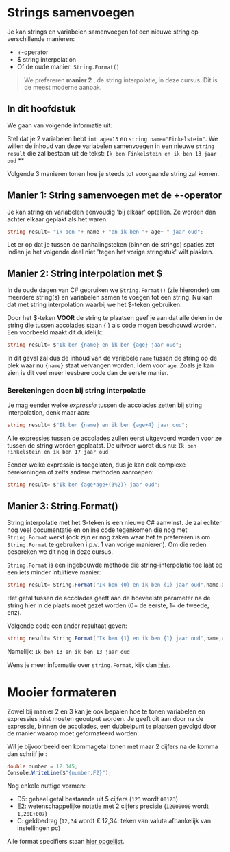 # Strings samenvoegen
Je kan strings en variabelen samenvoegen tot een nieuwe string op verschillende manieren:
* +-operator 
* $ string interpolation 
* Of de oude manier:  ``String.Format()`` 

> We prefereren **manier 2** , de string interpolatie, in deze cursus. Dit is de meest moderne aanpak.


## In dit hoofdstuk
We gaan van volgende informatie uit:

Stel dat je 2 variabelen hebt ``int age=13`` en ``string name="Finkelstein"``.
We willen de inhoud van deze variabelen samenvoegen in een nieuwe ``string result`` die zal bestaan uit de tekst:
```Ik ben Finkelstein en ik ben 13 jaar oud``` **

Volgende 3 manieren tonen hoe je steeds tot voorgaande string zal komen.

## Manier 1: String samenvoegen met de +-operator
Je kan string en variabelen eenvoudig 'bij elkaar' optellen. Ze worden dan achter elkaar geplakt als het waren. 
```csharp
string result= "Ik ben "+ name + "en ik ben "+ age+ " jaar oud";
```
Let er op dat je tussen de aanhalingsteken (binnen de strings) spaties zet indien je het volgende deel niet 'tegen het vorige stringstuk' wilt plakken.

## Manier 2: String interpolation met $
In de oude dagen van C# gebruiken we ``String.Format()`` (zie hieronder) om meerdere string(s) en variabelen samen te voegen tot een string. Nu kan dat met string interpolation waarbij we het $-teken gebruiken.

Door het $-teken **VOOR** de string te plaatsen geef je aan dat alle delen in de string die tussen accolades staan { } als code mogen beschouwd worden. Een voorbeeld maakt dit duidelijk:
```csharp
string result= $"Ik ben {name} en ik ben {age} jaar oud";
```
In dit geval zal dus de inhoud van de variabele ``name`` tussen de string op de plek waar nu ``{name}`` staat vervangen worden. Idem voor ``age``.
Zoals je kan zien is dit veel meer leesbare code dan de eerste manier.

### Berekeningen doen bij string interpolatie
Je mag eender welke *expressie* tussen de accolades zetten bij string interpolation, denk maar aan:
```csharp
string result= $"Ik ben {name} en ik ben {age+4} jaar oud";
```

Alle expressies tussen de accolades zullen eerst uitgevoerd worden voor ze tussen de string worden geplaatst. De uitvoer wordt dus nu:  ```Ik ben Finkelstein en ik ben 17 jaar oud```

Eender welke expressie is toegelaten, dus je kan ook complexe berekeningen of zelfs andere methoden aanroepen:
```csharp
string result= $"Ik ben {age*age+(3%2)} jaar oud";
```


## Manier 3: String.Format()
String interpolatie met het $-teken is een nieuwe C# aanwinst. Je zal echter nog veel documentatie en online code tegenkomen die nog met ``String.Format`` werkt (ook zijn er nog zaken waar het te prefereren is om ``String.Format`` te gebruiken i.p.v. 1 van vorige manieren). Om die reden bespreken we dit nog in deze cursus.

``String.Format`` is een ingebouwde methode die string-interpolatie toe laat op een iets minder intuïtieve manier:
```csharp
string result= String.Format("Ik ben {0} en ik ben {1} jaar oud",name,age);
```
Het getal tussen de accolades geeft aan de hoeveelste parameter na de string hier in de plaats moet gezet worden (0= de eerste, 1= de tweede, enz).

Volgende code een ander resultaat geven:
```csharp
string result= String.Format("Ik ben {1} en ik ben {1} jaar oud",name,age);
```
Namelijk:  ``Ik ben 13 en ik ben 13 jaar oud``


Wens je meer informatie over ``string.Format``, kijk dan [hier](https://codevan1001nacht.wordpress.com/2013/11/05/placeholders-aka-string-formatters/).


# Mooier formateren
Zowel bij manier 2 en 3 kan je ook bepalen hoe te tonen variabelen en expressies juist moeten geoutput worden. Je geeft dit aan door na de expressie, binnen de accolades, een dubbelpunt te plaatsen gevolgd door de manier waarop moet geformateerd worden:

Wil je bijvoorbeeld een kommagetal tonen met maar 2 cijfers na de komma dan schrijf je :

```csharp
double number = 12.345;
Console.WriteLine($"{number:F2}");
```
Nog enkele nuttige vormen:
* D5: geheel getal bestaande uit 5 cijfers (``123`` wordt ``00123``)
* E2: wetenschappelijke notatie met 2 cijfers precisie (``12000000`` wordt ``1,20E+007``)
* C: geldbedrag (``12,34`` wordt € 12,34: teken van valuta afhankelijk van instellingen pc)
  
Alle format specifiers staan [hier opgelijst](https://docs.microsoft.com/en-us/dotnet/standard/base-types/standard-numeric-format-strings).